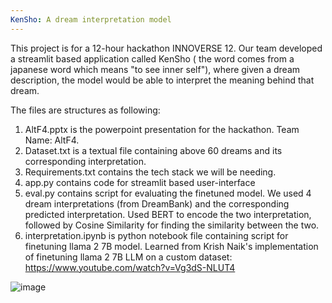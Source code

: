 ```yaml
---
KenSho: A dream interpretation model
---
```


This project is for a 12-hour hackathon INNOVERSE 12. Our team developed a streamlit based application called KenSho ( the word comes from a japanese word which means "to see inner self"), where given a dream description, the model would be able to interpret the meaning behind that dream. 

The files are structures as following: 
1. AltF4.pptx is the powerpoint presentation for the hackathon. Team Name: AltF4.
2. Dataset.txt is a textual file containing above 60 dreams and its corresponding interpretation.
3. Requirements.txt contains the tech stack we will be needing.
4. app.py contains code for streamlit based user-interface
5. eval.py contains script for evaluating the finetuned model. We used 4 dream interpretations (from DreamBank) and the corresponding predicted interpretation. Used BERT to encode the two interpretation, followed by Cosine Similarity for finding the similarity between the two.
6. interpretation.ipynb is python notebook file containing script for finetuning llama 2 7B model. Learned from Krish Naik's implementation of finetuning llama 2 7B LLM on a custom dataset: https://www.youtube.com/watch?v=Vg3dS-NLUT4

![image](https://github.com/user-attachments/assets/3c4403f9-841a-4f9b-af3f-067cfb3554ce)

